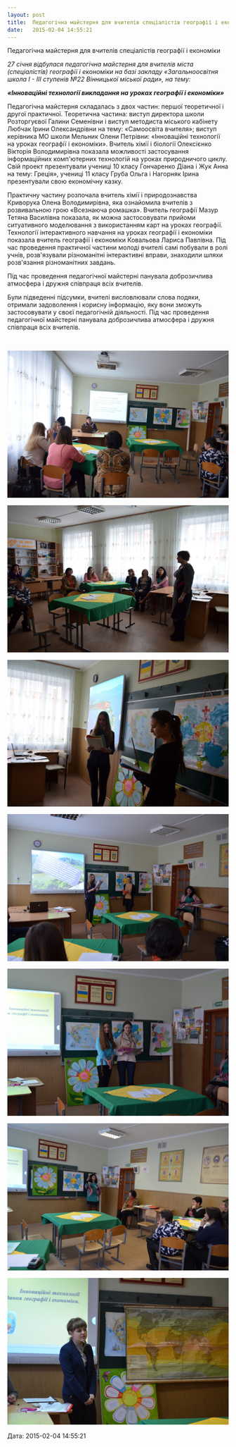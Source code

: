 ```yaml
---
layout: post
title:  Педагогічна майстерня для вчителів спеціалістів географії і економіки.
date:   2015-02-04 14:55:21
---
```

Педагогічна майстерня для вчителів спеціалістів географії і економіки

_27 січня відбулася педагогічна майстерня для вчителів міста (спеціалістів) географії і економіки на базі закладу «Загальноосвітня школа І - ІІІ ступенів №22 Вінницької міської ради», на тему:_

**_«Інноваційні технології викладання на уроках_ _географії і економіки»_**

Педагогічна майстерня складалась з двох частин: першої теоретичної і другої практичної. Теоретична частина: виступ директора школи Розторгуєвої Галини Семенівни і виступ методиста міського кабінету Любчак Ірини Олександрівни на тему: «Самоосвіта вчителя»; виступ керівника МО школи Мельник Олени Петрівни: «Інноваційні технології на уроках географії і економіки». Вчитель хімії і біології Олексієнко Вікторія Володимирівна показала можливості застосування інформаційних комп'ютерних технологій на уроках природничого циклу. Свій проект презентували учениці 10 класу Гончаренко Діана і Жук Анна на тему: Греція», учениці 11 класу Груба Ольга і Нагорняк Ірина презентували свою економічну казку.

  
Практичну частину розпочала вчитель хімії і природознавства Криворука Олена Володимирівна, яка ознайомила вчителів з розвивальною грою «Всезнаюча ромашка». Вчитель географії Мазур Тетяна Василівна показала, як можна застосовувати прийоми ситуативного моделювання з використанням карт на уроках географії. Технології інтерактивного навчання на уроках географії і економіки показала вчитель географії і економіки Ковальова Лариса Павлівна. Під час проведення практичної частини молоді вчителі самі побували в ролі учнів, розв'язували різноманітні інтерактивні вправи, знаходили шляхи розв'язання різноманітних завдань.

  
Під час проведення педагогічної майстерні панувала доброзичлива атмосфера і дружня співпраця всіх вчителів.

  
Були підведенні підсумки, вчителі висловлювали слова подяки, отримали задоволення і корисну інформацію, яку вони зможуть застосовувати у своєї педагогічній діяльності. Під час проведення педагогічної майстерні панувала доброзичлива атмосфера і дружня співпраця всіх вчителів.

 

![](/assets/tiger-1423054122.jpg)

![](/assets/tiger-1423054155.jpg)

![](/assets/tiger-1423054207.jpg)

![](/assets/tiger-1423054333.jpg)

![](/assets/tiger-1423054374.jpg)

![](/assets/tiger-1423054425.jpg)

![](/assets/tiger-1423054457.jpg)  

  
Дата: 2015-02-04 14:55:21